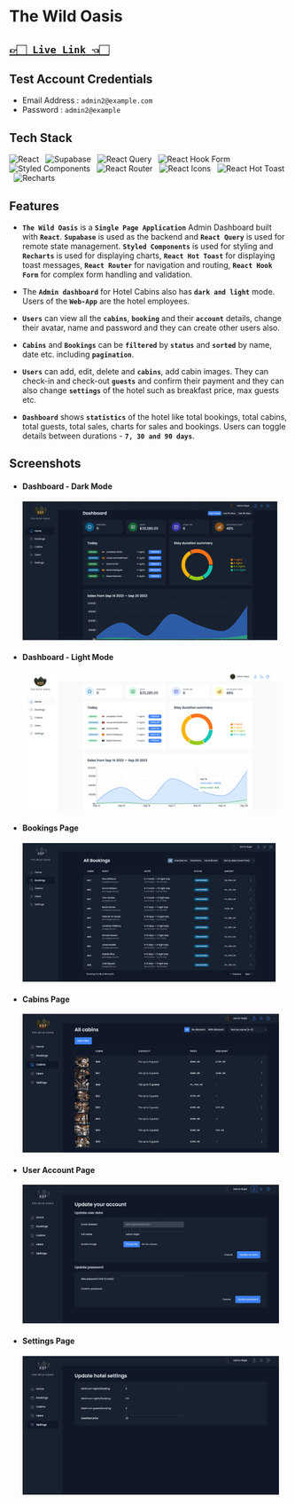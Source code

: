 # The Wild Oasis

## [`👉🏻 Live Link 👈🏻`](https://wild-oasis.rajat-verma.in)

## Test Account Credentials

-   Email Address : `admin2@example.com`
-   Password : `admin2@example`

## Tech Stack

![React](https://img.shields.io/badge/React-20232A?style=for-the-badge&logo=react&logoColor=61DAFB)
&nbsp;&nbsp;![Supabase](https://img.shields.io/badge/Supabase-000000?style=for-the-badge&logo=Supabase&logoColor=white)
&nbsp;&nbsp;![React Query](https://img.shields.io/badge/React_Query-FF4154?style=for-the-badge&logo=React_Query&logoColor=white)
&nbsp;&nbsp;![React Hook Form](https://img.shields.io/badge/React_Hook_Form-000000?style=for-the-badge&logo=React_Hook_Form&logoColor=white)
&nbsp;&nbsp;![Styled Components](https://img.shields.io/badge/styled--components-DB7093?style=for-the-badge&logo=styled-components&logoColor=white)
&nbsp;&nbsp;![React Router](https://img.shields.io/badge/React_Router-CA4245?style=for-the-badge&logo=react-router&logoColor=white)
&nbsp;&nbsp;![React Icons](https://img.shields.io/badge/React_Icons-5588FF?style=for-the-badge&logo=React_Icons&logoColor=black)
&nbsp;&nbsp;![React Hot Toast](https://img.shields.io/badge/React_Hot_Toast-008000?style=for-the-badge&logo=React_Hot_Toast&logoColor=white)
&nbsp;&nbsp;![Recharts](https://img.shields.io/badge/Recharts-0081CB?style=for-the-badge&logo=Recharts&logoColor=white)

## Features

-   **`The Wild Oasis`** is a **`Single Page Application`** Admin Dashboard built with **`React`**. **`Supabase`** is used as the backend and **`React Query`** is used for remote state management. **`Styled Components`** is used for styling and **`Recharts`** is used for displaying charts, **`React Hot Toast`** for displaying toast messages, **`React Router`** for navigation and routing, **`React Hook Form`** for complex form handling and validation.

-   The **`Admin dashboard`** for Hotel Cabins also has **`dark and light`** mode. Users of the **`Web-App`** are the hotel employees.

-   **`Users`** can view all the **`cabins`**, **`booking`** and their **`account`** details, change their avatar, name and password and they can create other users also.

-   **`Cabins`** and **`Bookings`** can be **`filtered`** by **`status`** and **`sorted`** by name, date etc. including **`pagination`**.

-   **`Users`** can add, edit, delete and **`cabins`**, add cabin images. They can check-in and check-out **`guests`** and confirm their payment and they can also change **`settings`** of the hotel such as breakfast price, max guests etc.

-   **`Dashboard`** shows **`statistics`** of the hotel like total bookings, total cabins, total guests, total sales, charts for sales and bookings. Users can toggle details between durations - **`7, 30 and 90 days`**.

## Screenshots

-   #### Dashboard - Dark Mode

    <img src="./public/project-images/dashboard-dark.png" height="250px"  />

-   #### Dashboard - Light Mode

    <img src="./public/project-images/dashboard-light.png" height="250px" />

-   #### Bookings Page

    <img src="./public/project-images/bookings.png" height="250px" />

-   #### Cabins Page

    <img src="./public/project-images/cabins.png" height="250px" />

-   #### User Account Page

    <img src="./public/project-images/account.png" height="250px" />

-   #### Settings Page

    <img src="./public/project-images/settings.png" height="250px" />

